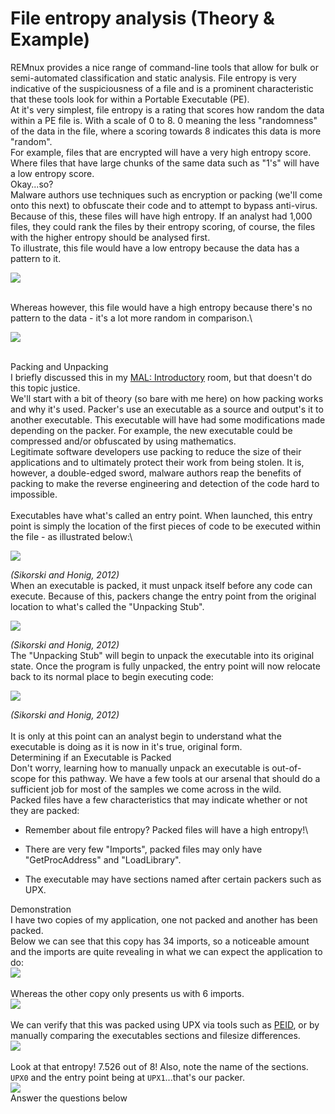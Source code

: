 # File entropy analysis (Theory & Example)

REMnux provides a nice range of command-line tools that allow for bulk or semi-automated classification and static analysis. File entropy is very indicative of the suspiciousness of a file and is a prominent characteristic that these tools look for within a Portable Executable (PE).\
At it's very simplest, file entropy is a rating that scores how random the data within a PE file is. With a scale of 0 to 8. 0 meaning the less "randomness" of the data in the file, where a scoring towards 8 indicates this data is more "random".\
For example, files that are encrypted will have a very high entropy score. Where files that have large chunks of the same data such as "1's" will have a low entropy score.\
Okay...so?\
Malware authors use techniques such as encryption or packing (we'll come onto this next) to obfuscate their code and to attempt to bypass anti-virus. Because of this, these files will have high entropy. If an analyst had 1,000 files, they could rank the files by their entropy scoring, of course, the files with the higher entropy should be analysed first.\
To illustrate, this file would have a low entropy because the data has a pattern to it.

![](https://i.imgur.com/4lgx8FM.png)

\
Whereas however, this file would have a high entropy because there's no pattern to the data - it's a lot more random in comparison.\


![](https://i.imgur.com/kX0JcNy.png)

\
Packing and Unpacking\
I briefly discussed this in my   [MAL: Introductory](https://tryhackme.com/room/malmalintroductory) room, but that doesn't do this topic justice.\
We'll start with a bit of theory (so bare with me here) on how packing works and why it's used. Packer's use an executable as a source and output's it to another executable. This executable will have had some modifications made depending on the packer. For example, the new executable could be compressed and/or obfuscated by using mathematics.\
Legitimate software developers use packing to reduce the size of their applications and to ultimately protect their work from being stolen. It is, however, a double-edged sword, malware authors reap the benefits of packing to make the reverse engineering and detection of the code hard to impossible.\
\
Executables have what's called an entry point. When launched, this entry point is simply the location of the first pieces of code to be executed within the file - as illustrated below:\


![](https://i.imgur.com/gZgqg2n.png)

&#x20;                              _(Sikorski and Honig, 2012)_\
When an executable is packed, it must unpack itself before any code can execute. Because of this, packers change the entry point from the original location to what's called the "Unpacking Stub".

![](https://i.imgur.com/zKEDArl.png)

&#x20;                             _(Sikorski and Honig, 2012)_\
The "Unpacking Stub" will begin to unpack the executable into its original state. Once the program is fully unpacked, the entry point will now relocate back to its normal place to begin executing code:

![](https://i.imgur.com/o3dRrTh.png)

&#x20;                      _(Sikorski and Honig, 2012)_\
\
It is only at this point can an analyst begin to understand what the executable is doing as it is now in it's true, original form.\
Determining if an Executable is Packed\
Don't worry, learning how to manually unpack an executable is out-of-scope for this pathway. We have a few tools at our arsenal that should do a sufficient job for most of the samples we come across in the wild.\
Packed files have a few characteristics that may indicate whether or not they are packed:

* Remember about file entropy? Packed files will have a high entropy!\

* There are very few "Imports", packed files may only have "GetProcAddress" and "LoadLibrary".
* The executable may have sections named after certain packers such as UPX.

Demonstration\
I have two copies of my application, one not packed and another has been packed.\
Below we can see that this copy has 34 imports, so a noticeable amount and the imports are quite revealing in what we can expect the application to do:\
![](https://i.imgur.com/HdG2Gol.png)\
\
Whereas the other copy only presents us with 6 imports.\
![](https://i.imgur.com/5TZ8pa5.png)\
\
We can verify that this was packed using UPX via tools such as [PEID](https://www.aldeid.com/wiki/PEiD), or by manually comparing the executables sections and filesize differences.\
![](https://i.imgur.com/jgp7geN.png)\
\
Look at that entropy! 7.526 out of 8! Also, note the name of the sections. `UPX0` and the entry point being at `UPX1`...that's our packer.\
![](https://i.imgur.com/BKlrTA0.png)\
Answer the questions below
